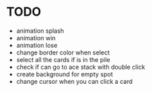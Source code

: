 # TODO
- animation splash
- animation win
- animation lose
- change border color when select
- select all the cards if is in the pile
- check if can go to ace stack with double click
- create background for empty spot
- change cursor when you can click a card
